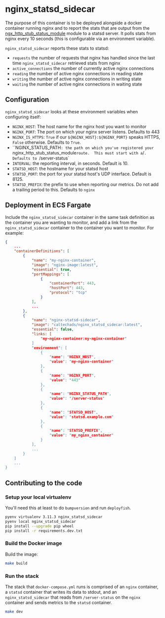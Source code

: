 # nginx_statsd_sidecar

The purpose of this container is to be deployed alongside a docker container
running nginx and to report the stats that are output from the
[ngx_http_stub_status_module](http://nginx.org/en/docs/http/ngx_http_stub_status_module.html)
module to a statsd server.  It polls stats from nginx every 10 seconds (this is
configurable via an environment variable).

`nginx_statsd_sidecar` reports these stats to statsd:

* `requests` the number of requests that nginx has handled since the last time
  `nginx_statsd_sidecar` retrieved stats from nginx
* `active_connections` the number of currently active nginx connections
* `reading` the number of active nginx connections in reading state
* `writing` the number of active nginx connections in writing state
* `waiting` the number of active nginx connections in waiting state

## Configuration

`nginx_statsd_sidecar` looks at these environment variables when configuring itself:

* `NGINX_HOST`: The host name for the nginx host you want to monitor
* `NGINX_PORT`: The port on which your nginx server listens.  Defaults to 443
* `NGINX_IS_HTTPS`: ``True`` if our `${NGINX_HOST}:${NGINX_PORT}` speaks HTTPS,
  ``False`` otherwise. Defaults to ``True``.
* ``NGINX_STATUS_PATH`: the path on which you've registered your
  `nginx_http_stub_status_module` route.  This must start with a `/`. Defaults
  to `/server-status`
* `INTERVAL`: the reporting interval, in seconds. Default is 10.
* `STATSD_HOST`: the hostname for your statsd host
* `STATSD_PORT`: the port for your statsd host's UDP interface.  Default is 8125.
* `STATSD_PREFIX`: the prefix to use when reporting our metrics.  Do not add a
  trailing period to this.  Defaults to `nginx`

## Deployment in ECS Fargate

Include the `nginx_statsd_sidecar` container in the same task definition as the
container you are wanting to monitor, and add a link from the
`nginx_statsd_sidecar` container to the container you want to monitor.  For example:

```json
{
    ...
    "containerDefinitions": [
        {
            "name": "my-nginx-container",
            "image": "nginx-image:latest",
            "essential": true,
            "portMappings": [
                {
                    "containerPort": 443,
                    "hostPort": 443,
                    "protocol": "tcp"
                }
            ],
            ...
        },
        {
            "name": "nginx-statsd-sidecar",
            "image": "caltechads/nginx_statsd_sidecar:latest",
            "essential": false,
            "links: [
                "my-nginx-container:my-nginx-container"
            ]
            "environment": [
                {
                    "name": "NGINX_HOST",
                    "value": "my-nginx-container"
                },
                {
                    "name": "NGINX_PORT",
                    "value": "443"
                },
                {
                    "name": "NGINX_STATUS_PATH",
                    "value": "/server-status"
                },
                {
                    "name": "STATSD_HOST",
                    "value": "statsd.example.com"
                },
                {
                    "name": "STATSD_PREFIX",
                    "value": "my_nginx_container"
                }
            ],
            ...
        }
    ]
    ...
}
```

## Contributing to the code

### Setup your local virtualenv

You'll need this at least to do `bumpversion` and run `deployfish`.

```bash
pyenv virtualenv 3.11.3 nginx_statsd_sidecar
pyenv local nginx_statsd_sidecar
pip install --upgrade pip wheel
pip install -r requirements.dev.txt
```

### Build the Docker image

Build the image:

```bash
make build
```

### Run the stack

The stack that `docker-compose.yml` runs is comprised of an `nginx` container, a
`statsd` container that writes its data to stdout, and an `nginx_statsd_sidecar`
that reads from `/server-status` on the `nginx` container and sends metrics to
the `statsd` container.

```bash
make dev
```
